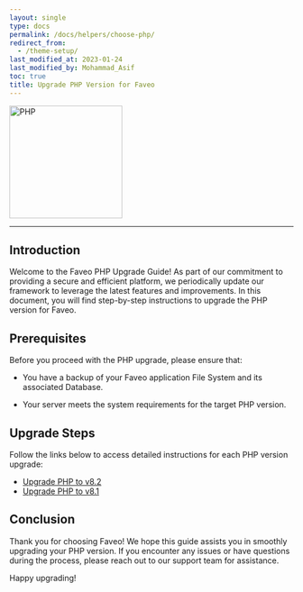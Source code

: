 ```yaml
---
layout: single
type: docs
permalink: /docs/helpers/choose-php/
redirect_from:
  - /theme-setup/
last_modified_at: 2023-01-24
last_modified_by: Mohammad_Asif
toc: true
title: Upgrade PHP Version for Faveo
---
```


<img alt="PHP" src="https://fiverr-res.cloudinary.com/images/q_auto,f_auto/gigs/111635005/original/9512c03fd5c7518c9d15a50a956913e859caf5d6/update-your-php-code-to-latest-version.jpg" width="200" />

---

## Introduction

Welcome to the Faveo PHP Upgrade Guide! As part of our commitment to providing a secure and efficient platform, we periodically update our framework to leverage the latest features and improvements. In this document, you will find step-by-step instructions to upgrade the PHP version for Faveo.

## Prerequisites

Before you proceed with the PHP upgrade, please ensure that:

- You have a backup of your Faveo application File System and its associated Database.

- Your server meets the system requirements for the target PHP version.


## Upgrade Steps

Follow the links below to access detailed instructions for each PHP version upgrade:

- [Upgrade PHP to v8.2](/docs/installation/providers/enterprise/php82-upgrade)
- [Upgrade PHP to v8.1](/docs/installation/providers/enterprise/php-upgrade)


## Conclusion

Thank you for choosing Faveo! We hope this guide assists you in smoothly upgrading your PHP version. If you encounter any issues or have questions during the process, please reach out to our support team for assistance.

Happy upgrading!